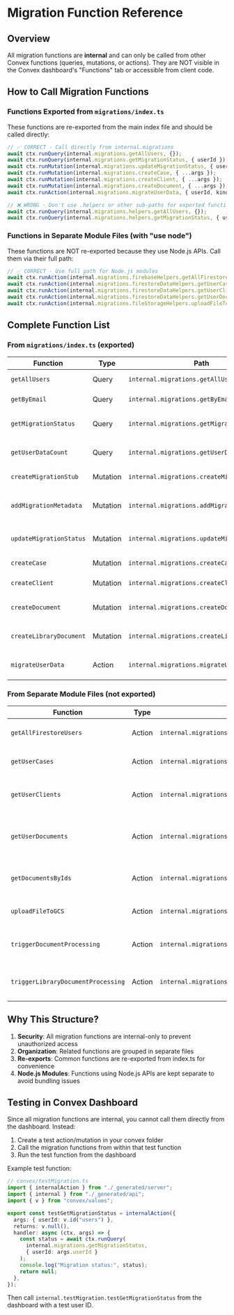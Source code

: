 # Migration Function Reference

## Overview

All migration functions are **internal** and can only be called from other Convex functions (queries, mutations, or actions). They are NOT visible in the Convex dashboard's "Functions" tab or accessible from client code.

## How to Call Migration Functions

### Functions Exported from `migrations/index.ts`

These functions are re-exported from the main index file and should be called directly:

```typescript
// ✅ CORRECT - Call directly from internal.migrations
await ctx.runQuery(internal.migrations.getAllUsers, {});
await ctx.runQuery(internal.migrations.getMigrationStatus, { userId });
await ctx.runMutation(internal.migrations.updateMigrationStatus, { userId, status: "completed" });
await ctx.runMutation(internal.migrations.createCase, { ...args });
await ctx.runMutation(internal.migrations.createClient, { ...args });
await ctx.runMutation(internal.migrations.createDocument, { ...args });
await ctx.runAction(internal.migrations.migrateUserData, { userId, kindeUserId });

// ❌ WRONG - Don't use .helpers or other sub-paths for exported functions
await ctx.runQuery(internal.migrations.helpers.getAllUsers, {});
await ctx.runQuery(internal.migrations.helpers.getMigrationStatus, { userId });
```

### Functions in Separate Module Files (with "use node")

These functions are NOT re-exported because they use Node.js APIs. Call them via their full path:

```typescript
// ✅ CORRECT - Use full path for Node.js modules
await ctx.runAction(internal.migrations.firebaseHelpers.getAllFirestoreUsers, {});
await ctx.runAction(internal.migrations.firestoreDataHelpers.getUserCases, { kindeUserId });
await ctx.runAction(internal.migrations.firestoreDataHelpers.getUserClients, { kindeUserId });
await ctx.runAction(internal.migrations.firestoreDataHelpers.getUserDocuments, { kindeUserId });
await ctx.runAction(internal.migrations.fileStorageHelpers.uploadFileToGCS, { url, fileName });
```

## Complete Function List

### From `migrations/index.ts` (exported)

| Function | Type | Path | Purpose |
|----------|------|------|---------|
| `getAllUsers` | Query | `internal.migrations.getAllUsers` | Get all users for migration |
| `getByEmail` | Query | `internal.migrations.getByEmail` | Find user by email |
| `getMigrationStatus` | Query | `internal.migrations.getMigrationStatus` | Get user's migration status |
| `getUserDataCount` | Query | `internal.migrations.getUserDataCount` | Count user's data across tables |
| `createMigrationStub` | Mutation | `internal.migrations.createMigrationStub` | Create new user stub |
| `addMigrationMetadata` | Mutation | `internal.migrations.addMigrationMetadata` | Add migration data to existing user |
| `updateMigrationStatus` | Mutation | `internal.migrations.updateMigrationStatus` | Update migration status |
| `createCase` | Mutation | `internal.migrations.createCase` | Migrate a case |
| `createClient` | Mutation | `internal.migrations.createClient` | Migrate a client |
| `createDocument` | Mutation | `internal.migrations.createDocument` | Migrate a case document |
| `createLibraryDocument` | Mutation | `internal.migrations.createLibraryDocument` | Migrate a library document |
| `migrateUserData` | Action | `internal.migrations.migrateUserData` | Main migration orchestration |

### From Separate Module Files (not exported)

| Function | Type | Path | Purpose |
|----------|------|------|---------|
| `getAllFirestoreUsers` | Action | `internal.migrations.firebaseHelpers.getAllFirestoreUsers` | Fetch users from Firestore |
| `getUserCases` | Action | `internal.migrations.firestoreDataHelpers.getUserCases` | Get user's cases from Firestore |
| `getUserClients` | Action | `internal.migrations.firestoreDataHelpers.getUserClients` | Get user's clients from Firestore |
| `getUserDocuments` | Action | `internal.migrations.firestoreDataHelpers.getUserDocuments` | Get ALL user's documents from Firestore |
| `getDocumentsByIds` | Action | `internal.migrations.firestoreDataHelpers.getDocumentsByIds` | Get specific documents by IDs |
| `uploadFileToGCS` | Action | `internal.migrations.fileStorageHelpers.uploadFileToGCS` | Upload file to Cloud Storage |
| `triggerDocumentProcessing` | Action | `internal.migrations.processingHelpers.triggerDocumentProcessing` | Trigger case document processing |
| `triggerLibraryDocumentProcessing` | Action | `internal.migrations.processingHelpers.triggerLibraryDocumentProcessing` | Trigger library document processing |

## Why This Structure?

1. **Security**: All migration functions are internal-only to prevent unauthorized access
2. **Organization**: Related functions are grouped in separate files
3. **Re-exports**: Common functions are re-exported from index.ts for convenience
4. **Node.js Modules**: Functions using Node.js APIs are kept separate to avoid bundling issues

## Testing in Convex Dashboard

Since all migration functions are internal, you cannot call them directly from the dashboard. Instead:

1. Create a test action/mutation in your convex folder
2. Call the migration functions from within that test function
3. Run the test function from the dashboard

Example test function:

```typescript
// convex/testMigration.ts
import { internalAction } from "./_generated/server";
import { internal } from "./_generated/api";
import { v } from "convex/values";

export const testGetMigrationStatus = internalAction({
  args: { userId: v.id("users") },
  returns: v.null(),
  handler: async (ctx, args) => {
    const status = await ctx.runQuery(
      internal.migrations.getMigrationStatus,
      { userId: args.userId }
    );
    console.log("Migration status:", status);
    return null;
  },
});
```

Then call `internal.testMigration.testGetMigrationStatus` from the dashboard with a test user ID.

